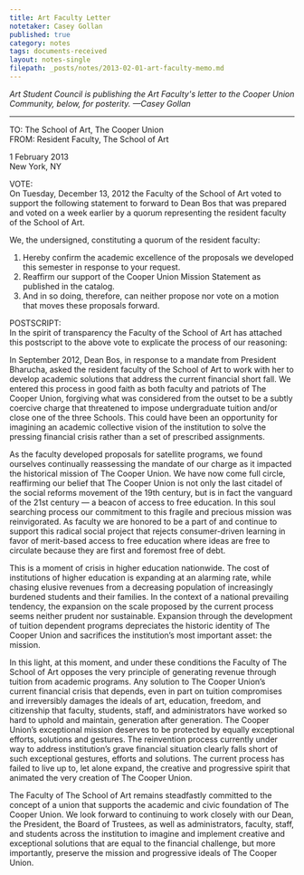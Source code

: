 ```yaml
---
title: Art Faculty Letter
notetaker: Casey Gollan
published: true
category: notes
tags: documents-received
layout: notes-single
filepath: _posts/notes/2013-02-01-art-faculty-memo.md
---
```


*Art Student Council is publishing the Art Faculty's letter to the Cooper Union Community, below, for posterity. —Casey Gollan*

***

TO: The School of Art, The Cooper Union  
FROM: Resident Faculty, The School of Art  

1 February 2013  
New York, NY  

VOTE:  
On Tuesday, December 13, 2012 the Faculty of the School of Art voted to support the following statement to forward to Dean Bos that was prepared and voted on a week earlier by a quorum representing the resident faculty of the School of Art.

We, the undersigned, constituting a quorum of the resident faculty:

1. Hereby confirm the academic excellence of the proposals we developed this semester in response to your request.
2. Reaffirm our support of the Cooper Union Mission Statement as published in the catalog.
3. And in so doing, therefore, can neither propose nor vote on a motion that moves these proposals forward.

POSTSCRIPT:  
In the spirit of transparency the Faculty of the School of Art has attached this postscript to the above vote to explicate the process of our reasoning:

In September 2012, Dean Bos, in response to a mandate from President Bharucha, asked the resident faculty of the School of Art to work with her to develop academic solutions that address the current financial short fall. We entered this process in good faith as both faculty and patriots of The Cooper Union, forgiving what was considered from the outset to be a subtly coercive charge that threatened to impose undergraduate tuition and/or close one of the three Schools. This could have been an opportunity for imagining an academic collective vision of the institution to solve the pressing financial crisis rather than a set of prescribed assignments.

As the faculty developed proposals for satellite programs, we found ourselves continually reassessing the mandate of our charge as it impacted the historical mission of The Cooper Union. We have now come full circle, reaffirming our belief that The Cooper Union is not only the last citadel of the social reforms movement of the 19th century, but is in fact the vanguard of the 21st century — a beacon of access to free education. In this soul searching process our commitment to this fragile and precious mission was reinvigorated. As faculty we are honored to be a part of and continue to support this radical social project that rejects consumer-driven learning in favor of merit-based access to free education where ideas are free to circulate because they are first and foremost free of debt.

This is a moment of crisis in higher education nationwide. The cost of institutions of higher education is expanding at an alarming rate, while chasing elusive revenues from a decreasing population of increasingly burdened students and their families. In the context of a national prevailing tendency, the expansion on the scale proposed by the current process seems neither prudent nor sustainable. Expansion through the development of tuition dependent programs depreciates the historic identity of The Cooper Union and sacrifices the institution’s most important asset: the mission.

In this light, at this moment, and under these conditions the Faculty of The School of Art opposes the very principle of generating revenue through tuition from academic programs. Any solution to The Cooper Union’s current financial crisis that depends, even in part on tuition compromises and irreversibly damages the ideals of art, education, freedom, and citizenship that faculty, students, staff, and administrators have worked so hard to uphold and maintain, generation after generation. The Cooper Union’s exceptional mission deserves to be protected by equally exceptional efforts, solutions and gestures. The reinvention process currently under way to address institution’s grave financial situation clearly falls short of such exceptional gestures, efforts and solutions. The current process has failed to live up to, let alone expand, the creative and progressive spirit that animated the very creation of The Cooper Union.

The Faculty of The School of Art remains steadfastly committed to the concept of a union that supports the academic and civic foundation of The Cooper Union. We look forward to continuing to work closely with our Dean, the President, the Board of Trustees, as well as administrators, faculty, staff, and students across the institution to imagine and implement creative and exceptional solutions that are equal to the financial challenge, but more importantly, preserve the mission and progressive ideals of The Cooper Union.
